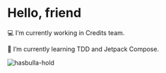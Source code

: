 # Hello, friend

💻 I’m currently working in Credits team.

🌱 I’m currently learning TDD and Jetpack Compose.

![hasbulla-hold](https://user-images.githubusercontent.com/114115787/192321588-0e1f883b-1a85-46b3-86cd-a31f42915ef1.gif)
